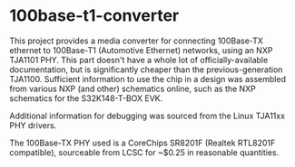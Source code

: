 # 100base-t1-converter

This project provides a media converter for connecting 100Base-TX ethernet to
100Base-T1 (Automotive Ethernet) networks, using an NXP TJA1101 PHY. This part
doesn't have a whole lot of officially-available documentation, but is
significantly cheaper than the previous-generation TJA1100. Sufficient
information to use the chip in a design was assembled from various NXP (and
other) schematics online, such as the NXP schematics for the S32K148-T-BOX EVK.

Additional information for debugging was sourced from the Linux TJA11xx PHY
drivers.

The 100Base-TX PHY used is a CoreChips SR8201F (Realtek RTL8201F compatible),
sourceable from LCSC for ~$0.25 in reasonable quantities.
